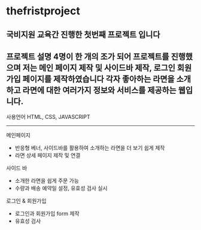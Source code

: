 # thefristproject
국비지원 교육간 진행한 첫번째 프로젝트 입니다 
----------------------------------------------

프로젝트 설명
4명이 한 개의 조가 되어 프로젝트를 진행했으며 저는 메인 페이지 제작 및 사이드바 제작, 로그인 회원가입 페이지를 제작하였습니다 
각자 좋아하는 라면을 소개하고 라면에 대한 여러가지 정보와 서비스를 제공하는 웹입니다.
----------------------------------------------

사용언어
HTML, CSS, JAVASCRIPT 


---------------------------------------------

메인페이지 
  - 반응형 베너, 사이드바를 활용하여 소개하는 라면을 더 보기 쉽게 제작
  - 라면 상세 페이지 제작 및 연결 

사이드 바 
  - 소개한 라면을 쉽게 주문 가능
  - 수량과 배송 예약일 설정, 유효성 검사 실시 

로그인 & 회원가입
  - 로그인과 회원가입 form 제작 
  - 유효성 검사
  
